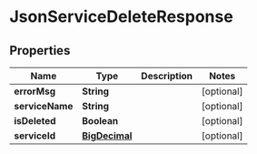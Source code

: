 
# JsonServiceDeleteResponse

## Properties
Name | Type | Description | Notes
------------ | ------------- | ------------- | -------------
**errorMsg** | **String** |  |  [optional]
**serviceName** | **String** |  |  [optional]
**isDeleted** | **Boolean** |  |  [optional]
**serviceId** | [**BigDecimal**](BigDecimal.md) |  |  [optional]



